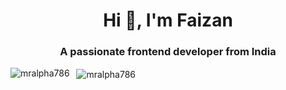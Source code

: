 <h1 align="center">Hi 👋, I'm Faizan</h1>
<h3 align="center">A passionate frontend developer from India</h3>

<p><img align="left" src="https://github-readme-stats.vercel.app/api/top-langs?username=mralpha786&show_icons=true&locale=en&layout=compact" alt="mralpha786" /></p>

<p>&nbsp;&nbsp;<img align="center" src="https://github-readme-stats.vercel.app/api?username=mralpha786&show_icons=true&locale=en" alt="mralpha786" /></p>
